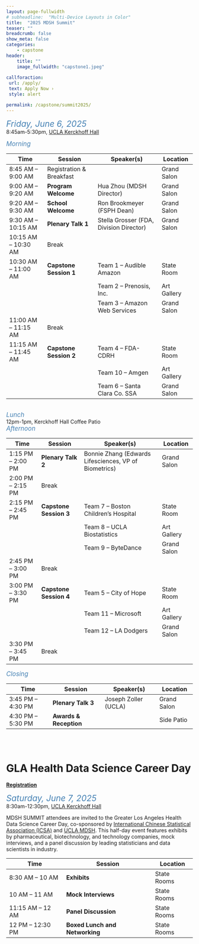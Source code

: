 ```yaml
---
layout: page-fullwidth
# subheadline:  "Multi-Device Layouts in Color"
title:  "2025 MDSH Summit"
teaser: ""
breadcrumb: false
show_meta: false
categories:
    - capstone
header:
    title: ""
    image_fullwidth: "capstone1.jpeg"
    
callforaction:
 url: /apply/
 text: Apply Now ›
 style: alert

permalink: /capstone/summit2025/
---
```


<span style="color:steelblue; font-size:160%; font-style:italic;">Friday, June 6, 2025</span>
<br> 8:45am-5:30pm, [UCLA Kerckhoff Hall](https://maps.app.goo.gl/QUWv6KmkV8N5xznU6)

<span style="color:steelblue; font-size:120%; font-style:italic;">Morning</span>

| Time               | Session              | Speaker(s)                               | Location     |
|--------------------|----------------------|-------------------------------------------|--------------|
| 8:45 AM – 9:00 AM  | Registration & Breakfast |                                           | Grand Salon  |
| 9:00 AM – 9:20 AM  | **Program Welcome**   | Hua Zhou (MDSH Director)              | Grand Salon  |
| 9:20 AM – 9:30 AM  | **School Welcome**    | Ron Brookmeyer (FSPH Dean)            | Grand Salon  |
| 9:30 AM – 10:15 AM | **Plenary Talk 1**    | Stella Grosser (FDA, Division Director) | Grand Salon  |
| 10:15 AM – 10:30 AM| Break                 |                                           |              |
| 10:30 AM – 11:00 AM| **Capstone Session 1** | Team 1 – Audible Amazon                   | State Room   |
|                    |                       | Team 2 – Prenosis, Inc.                   | Art Gallery  |
|                    |                       | Team 3 – Amazon Web Services              | Grand Salon  |
| 11:00 AM – 11:15 AM| Break                 |                                           |              |
| 11:15 AM – 11:45 AM| **Capstone Session 2** | Team 4 – FDA-CDRH                         | State Room   |
|                    |                       | Team 10 – Amgen                           | Art Gallery  |
|                    |                       | Team 6 – Santa Clara Co. SSA              | Grand Salon  |

<br>
<span style="color:steelblue; font-size:120%; font-style:italic;">Lunch</span>
<br> 12pm-1pm, Kerckhoff Hall Coffee Patio 

<br>
<span style="color:steelblue; font-size:120%; font-style:italic;">Afternoon</span>

| Time               | Session              | Speaker(s)                                        | Location     |
|--------------------|----------------------|---------------------------------------------------|--------------|
| 1:15 PM – 2:00 PM  | **Plenary Talk 2**   | Bonnie Zhang (Edwards Lifesciences, VP of Biometrics) | Grand Salon  |
| 2:00 PM – 2:15 PM  | Break                |                                                   |              |
| 2:15 PM – 2:45 PM  | **Capstone Session 3** | Team 7 – Boston Children’s Hospital               | State Room   |
|                    |                      | Team 8 – UCLA Biostatistics                       | Art Gallery  |
|                    |                      | Team 9 – ByteDance                                | Grand Salon  |
| 2:45 PM – 3:00 PM  | Break                |                                                   |              |
| 3:00 PM – 3:30 PM  | **Capstone Session 4** | Team 5 – City of Hope                             | State Room   |
|                    |                      | Team 11 – Microsoft                               | Art Gallery  |
|                    |                      | Team 12 – LA Dodgers                              | Grand Salon  |
| 3:30 PM – 3:45 PM  | Break                |                                                   |              |

<span style="color:steelblue; font-size:120%; font-style:italic;">Closing</span>

| Time               | Session           | Speaker(s)                   | Location    |
|--------------------|-------------------|------------------------------|-------------|
| 3:45 PM – 4:30 PM  | **Plenary Talk 3** | Joseph Zoller (UCLA)        | Grand Salon |
| 4:30 PM – 5:30 PM  | **Awards & Reception** |                             | Side Patio  |

<br>
<br>

# GLA Health Data Science Career Day

**[Registration](https://uclahs.az1.qualtrics.com/jfe/form/SV_4TtgAvrmSwkMHaK)**

<span style="color:steelblue; font-size:160%; font-style:italic;">Saturday, June 7, 2025</span>
<br> 8:30am-12:30pm, [UCLA Kerckhoff Hall](https://maps.app.goo.gl/QUWv6KmkV8N5xznU6)  

MDSH SUMMIT attendees are invited to the Greater Los Angeles Health Data Science Career Day, co-sponsored by [International Chinese Statistical Association (ICSA)](https://www.icsa.org/) and [UCLA MDSH](https://mdsh.ucla.edu/). This half-day event features exhibits by pharmaceutical, biotechnology, and technology companies, mock interviews, and a panel discussion by leading statisticians and data scientists in industry. 

| Time               | Session           |     Location    |
|--------------------|-------------------|-------------|
| 8:30 AM – 10 AM  | **Exhibits** | State Rooms |
| 10 AM – 11 AM  | **Mock Interviews** | State Rooms |   
| 11:15 AM – 12 AM  | **Panel Discussion** | State Rooms |   
| 12 PM – 12:30 PM  | **Boxed Lunch and Networking** | State Rooms |

